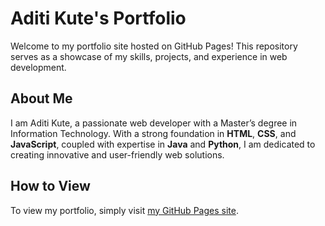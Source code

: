 

# Aditi Kute's Portfolio

Welcome to my portfolio site hosted on GitHub Pages! This repository serves as a showcase of my skills, projects, and experience in web development.

## About Me

I am Aditi Kute, a passionate web developer with a Master’s degree in Information Technology. With a strong foundation in **HTML**, **CSS**, and **JavaScript**, coupled with expertise in **Java** and **Python**, I am dedicated to creating innovative and user-friendly web solutions.


## How to View

To view my portfolio, simply visit [my GitHub Pages site](https://aditikute24.github.io/).
